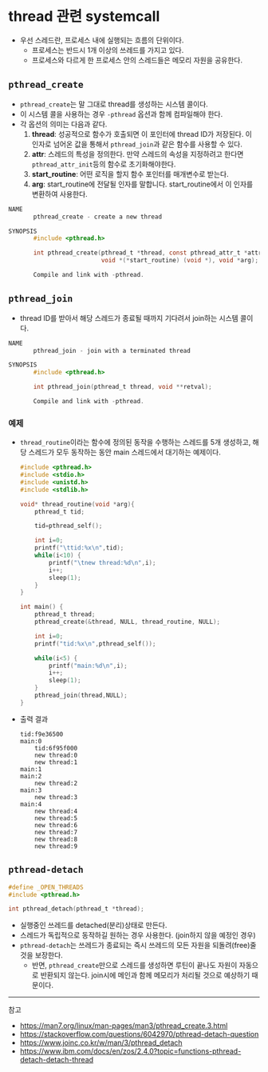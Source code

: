 # thread 관련 systemcall

- 우선 스레드란, 프로세스 내에 실행되는 흐름의 단위이다.
  - 프로세스는 반드시 1개 이상의 쓰레드를 가지고 있다.
  - 프로세스와 다르게 한 프로세스 안의 스레드들은 메모리 자원을 공유한다.

## `pthread_create`

- `pthread_create`는 말 그대로 thread를 생성하는 시스템 콜이다.
- 이 시스템 콜을 사용하는 경우 `-pthread` 옵션과 함께 컴파일해야 한다.
- 각 옵션의 의미는 다음과 같다.
  1. **thread**: 성공적으로 함수가 호출되면 이 포인터에 thread ID가 저장된다. 이 인자로 넘어온 값을 통해서 `pthread_join`과 같은 함수를 사용할 수 있다.
  2. **attr**: 스레드의 특성을 정의한다. 만약 스레드의 속성을 지정하려고 한다면 `pthread_attr_init`등의 함수로 초기화해야한다.
  3. **start_routine**: 어떤 로직을 할지 함수 포인터를 매개변수로 받는다. 
  4. **arg**: start_routine에 전달될 인자를 말합니다. start_routine에서 이 인자를 변환하여 사용한다.

```c
NAME
       pthread_create - create a new thread

SYNOPSIS
       #include <pthread.h>

       int pthread_create(pthread_t *thread, const pthread_attr_t *attr,
                          void *(*start_routine) (void *), void *arg);

       Compile and link with -pthread.
```

## `pthread_join`

- thread ID를 받아서 해당 스레드가 종료될 때까지 기다려서 join하는 시스템 콜이다.

```c
NAME
       pthread_join - join with a terminated thread

SYNOPSIS
       #include <pthread.h>

       int pthread_join(pthread_t thread, void **retval);

       Compile and link with -pthread.
```

### 예제

- `thread_routine`이라는 함수에 정의된 동작을 수행하는 스레드를 5개 생성하고, 해당 스레드가 모두 동작하는 동안 main 스레드에서 대기하는 예제이다.

    ```c
    #include <pthread.h>
    #include <stdio.h>
    #include <unistd.h>
    #include <stdlib.h>

    void* thread_routine(void *arg){
        pthread_t tid;

        tid=pthread_self();

        int i=0;
        printf("\ttid:%x\n",tid);
        while(i<10) {
            printf("\tnew thread:%d\n",i);
            i++;
            sleep(1);
        }
    }

    int main() {
        pthread_t thread;
        pthread_create(&thread, NULL, thread_routine, NULL);

        int i=0;
        printf("tid:%x\n",pthread_self());

        while(i<5) {
            printf("main:%d\n",i);
            i++;
            sleep(1);
        }
        pthread_join(thread,NULL);
    }
    ```

- 출력 결과
  
    ```
    tid:f9e36500
    main:0
        tid:6f95f000
        new thread:0
        new thread:1
    main:1
    main:2
        new thread:2
    main:3
        new thread:3
    main:4
        new thread:4
        new thread:5
        new thread:6
        new thread:7
        new thread:8
        new thread:9
    ```

## `pthread-detach`

```c
#define _OPEN_THREADS
#include <pthread.h>

int pthread_detach(pthread_t *thread);
```

- 실행중인 쓰레드를 detached(분리)상태로 만든다.
- 스레드가 독립적으로 동작하길 원하는 경우 사용한다. (join하지 않을 예정인 경우)
- `pthread-detach`는 쓰레드가 종료되는 즉시 쓰레드의 모든 자원을 되돌려(free)줄 것을 보장한다.
  - 반면, `pthread_create`만으로 스레드를 생성하면 루틴이 끝나도 자원이 자동으로 반환되지 않는다. join시에 메인과 함께 메모리가 처리될 것으로 예상하기 때문이다.

---
참고
- https://man7.org/linux/man-pages/man3/pthread_create.3.html
- https://stackoverflow.com/questions/6042970/pthread-detach-question
- https://www.joinc.co.kr/w/man/3/pthread_detach
- https://www.ibm.com/docs/en/zos/2.4.0?topic=functions-pthread-detach-detach-thread